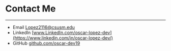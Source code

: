 # Contact Me
___
- Email [Lopez2116@csusm.edu](lopez2116@csusm.edu)
- LinkedIn [www.LinkedIn.com/oscar-lopez-dev](https://www.linkedin.com/in/oscar-lopez-dev/)
- GitHub [ github.com/oscar-dev19 ](https://github.com/oscar-dev19)
